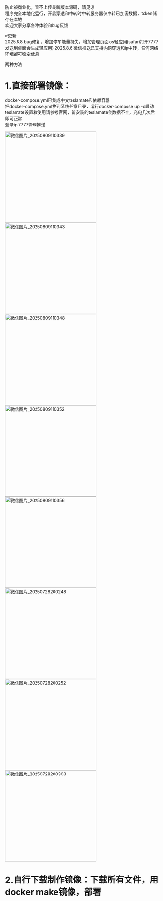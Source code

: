 防止被商业化，暂不上传最新版本源码，请见谅  
程序完全本地化运行，开启穿透和中转时中转服务器仅中转已加密数据，token储存在本地  
欢迎大家分享各种体验和bug反馈  
  
#更新  
2025.8.8 bug修复，增加停车能量损失，增加管理页面ios轻应用(safari打开7777发送到桌面会生成轻应用)
2025.8.6 微信推送已支持内网穿透和ip中转，任何网络环境都可稳定使用  
  
两种方法  
# 1.直接部署镜像：  
docker-compose.yml已集成中文teslamate和依赖容器  
把docker-compose.yml放到系统任意目录，运行docker-compose up -d启动  
teslamate设置和使用请参考官网，新安装的teslamate会数据不全，充电几次后即可正常  
登录ip:7777管理推送  
<!-- 设置图片宽度为 300px -->
<img src="https://github.com/user-attachments/assets/45f0be3e-885a-4e50-9c6f-7f415020dd98?raw=true" alt="微信图片_20250809110339" width="300" /> <!-- 修改：替换为 HTML img 标签，添加 width 属性 -->
<img src="https://github.com/user-attachments/assets/10e3ca11-ac04-44a5-8726-aea1ab9693f8?raw=true" alt="微信图片_20250809110343" width="300" /> <!-- 修改：替换为 HTML img 标签，添加 width 属性 -->
<img src="https://github.com/user-attachments/assets/0ecc6854-1bf2-4621-9508-53b5f0c1fdff?raw=true" alt="微信图片_20250809110348" width="300" /> <!-- 修改：替换为 HTML img 标签，添加 width 属性 -->
<img src="https://github.com/user-attachments/assets/513ddc95-f5a1-4799-a1fd-58a8ba01a8bb?raw=true" alt="微信图片_20250809110352" width="300" /> <!-- 修改：替换为 HTML img 标签，添加 width 属性 -->
<img src="https://github.com/user-attachments/assets/103cf59d-e793-4298-979b-ae881e0d563d?raw=true" alt="微信图片_20250809110356" width="300" /> <!-- 修改：替换为 HTML img 标签，添加 width 属性 -->
<img src="https://github.com/user-attachments/assets/16282f0f-b69a-49f9-89c7-fbb7d53fc46b?raw=true" alt="微信图片_20250728200248" width="300" /> <!-- 修改：替换为 HTML img 标签，添加 width 属性 -->
<img src="https://github.com/user-attachments/assets/f427c675-1bc2-4c00-b3c8-37b02b028798?raw=true" alt="微信图片_20250728200252" width="300" /> <!-- 修改：替换为 HTML img 标签，添加 width 属性 -->
<img src="https://github.com/user-attachments/assets/0afa09aa-11dc-43a4-9f3b-3897931bec2d?raw=true" alt="微信图片_20250728200303" width="300" /> <!-- 修改：替换为 HTML img 标签，添加 width 属性 -->
# 2.自行下载制作镜像：下载所有文件，用docker make镜像，部署  


